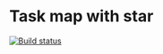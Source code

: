 # Task map with star

[![Build status](https://ci.appveyor.com/api/projects/status/rghft9pqpcjd84oa?svg=true)](https://ci.appveyor.com/project/Nikoivan/mapwithstar)
